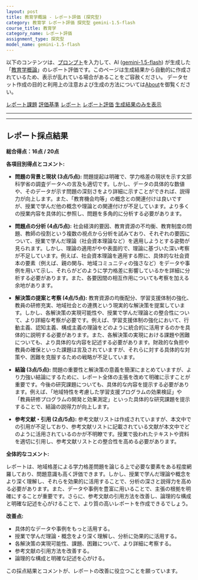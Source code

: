 ```yaml
---
layout: post
title: 教育学概論 - レポート評価 (探究型)
category: 教育学 レポート評価 探究型 gemini-1.5-flash
course_title: 教育学
category_name: レポート評価
assignment_type: 探究型
model_name: gemini-1.5-flash
---
```


以下のコンテンツは、[プロンプト](http://127.0.0.1:8000/generated/教育学/gemini-1.5-flash/prompt_レポート評価-探究型.md)を入力して、AI ([gemini-1.5-flash](contents/gemini-1.5-flash)) が生成した「[教育学概論](/contents/教育学/)」のレポート評価です。このページは生成結果から自動的に作成されているため、表示が乱れている場合があることをご容赦ください。
データセット作成の目的と利用上の注意および生成の方法については[About](/About)を御覧ください。

[レポート課題](../レポート課題-探究型)
[評価基準](../評価基準-探究型)
[レポート](../レポート-探究型)
[レポート評価](../レポート評価-探究型)
[生成結果のみを表示](http://127.0.0.1:8000/generated/教育学/gemini-1.5-flash/レポート評価-探究型.md)
  

***
***
  
## レポート採点結果

**総合得点：16点 / 20点**

**各項目別得点とコメント:**

* **問題の背景と現状 (3点/5点):** 問題提起は明確で、学力格差の現状を示す文部科学省の調査データへの言及も適切です。しかし、データの具体的な数値や、そのデータが示す問題の深刻さをより詳細に示すことができれば、説得力が向上します。また、「教育機会均等」の概念との関連付けは良いですが、授業で学んだ他の概念や理論との関連付けが不足しています。より多くの授業内容を具体的に参照し、問題を多角的に分析する必要があります。

* **問題点の分析 (4点/5点):** 社会経済的要因、教育資源の不均衡、教育制度の問題、教師の役割という複数の視点から分析を試みており、それぞれの要因について、授業で学んだ理論（社会資本理論など）を適用しようとする姿勢が見られます。しかし、理論の適用がやや表面的で、理論に基づいた深い考察が不足しています。例えば、社会資本理論を適用する際に、具体的な社会資本の要素（例えば、親の関与、地域コミュニティの強さなど）をデータや事例を用いて示し、それらがどのように学力格差に影響しているかを詳細に分析する必要があります。また、各要因間の相互作用についても考察を加える余地があります。

* **解決策の提案と考察 (4点/5点):** 教育資源の均衡配分、学習支援体制の強化、教員の研修充実、地域社会との連携という現実的な解決策を提案しています。しかし、各解決策の実現可能性や、授業で学んだ理論との整合性について、より詳細な考察が必要です。例えば、学習支援体制の強化において、行動主義、認知主義、構成主義の理論をどのように統合的に活用するのかを具体的に説明する必要があります。また、各解決策の実現における課題や困難についても、より具体的な内容を記述する必要があります。財政的な負担や教員の確保といった課題は言及されていますが、それらに対する具体的な対策や、困難を克服するための戦略が不足しています。

* **結論 (3点/5点):** 問題の重要性と解決策の意義を簡潔にまとめていますが、より力強い結論にするために、レポート全体の主張を改めて明確に示すことが重要です。今後の研究課題についても、具体的な内容を提示する必要があります。例えば、「地域特性を考慮した学習支援プログラムの効果検証」や「教員研修プログラムの開発と効果測定」といった具体的な研究課題を提示することで、結論の説得力が向上します。

* **参考文献・引用 (2点/5点):** 参考文献リストは作成されていますが、本文中での引用が不足しており、参考文献リストに記載されている文献が本文中でどのように活用されているのかが不明瞭です。授業で扱われたテキストや資料を適切に引用し、参考文献リストとの整合性を高める必要があります。


**全体的なコメント:**

レポートは、地域格差による学力格差問題を論じる上で必要な要素をある程度網羅しており、問題意識も高く評価できます。しかし、授業で学んだ理論や概念をより深く理解し、それらを効果的に活用することで、分析の深さと説得力を高める必要があります。また、データや事例を豊富に用いることで、主張の根拠を明確にすることが重要です。さらに、参考文献の引用方法を改善し、論理的な構成と明確な記述を心がけることで、より質の高いレポートを作成できるでしょう。


**改善点:**

* 具体的なデータや事例をもっと活用する。
* 授業で学んだ理論・概念をより深く理解し、分析に効果的に活用する。
* 各解決策の実現可能性、課題、困難について、より詳細に考察する。
* 参考文献の引用方法を改善する。
* 論理的な構成と明確な記述を心がける。


この採点結果とコメントが、レポートの改善に役立つことを願っています。
